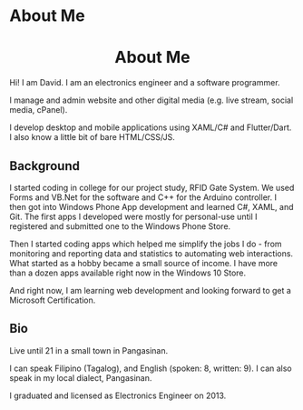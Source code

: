 # About Me


<!-- <img src="/images/about-hero.jpg" style="display:block;margin-left:auto;margin-right:auto;width:80%;" alt="Me, Macapagal Bridge, Butuan City 2019"> -->

<h1 style="text-align: center;">About Me</h1>

Hi! I am David. I am an electronics engineer and a software programmer.

I manage and admin website and other digital media (e.g. live stream, social media, cPanel).

I develop desktop and mobile applications using XAML/C# and Flutter/Dart. I also know a little bit of bare HTML/CSS/JS.

## Background

I started coding in college for our project study, RFID Gate System. We used Forms and VB.Net for the software and C++ for the Arduino controller. I then got into Windows Phone App development and learned C#, XAML, and Git. The first apps I developed were mostly for personal-use until I registered and submitted one to the Windows Phone Store.

Then I started coding apps which helped me simplify the jobs I do - from monitoring and reporting data and statistics to automating web interactions. What started as a hobby became a small source of income. I have more than a dozen apps available right now in the Windows 10 Store.

And right now, I am learning web development and looking forward to get a Microsoft Certification.

## Bio

Live until 21 in a small town in Pangasinan.

I can speak Filipino (Tagalog), and English (spoken: 8, written: 9). I can also speak in my local dialect, Pangasinan.

I graduated and licensed as Electronics Engineer on 2013.

